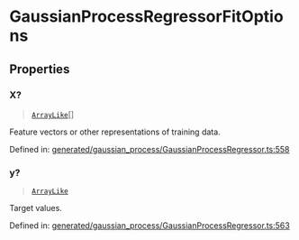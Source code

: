 # GaussianProcessRegressorFitOptions

## Properties

### X?

> [`ArrayLike`](../types/ArrayLike.md)[]

Feature vectors or other representations of training data.

Defined in:  [generated/gaussian\_process/GaussianProcessRegressor.ts:558](https://github.com/transitive-bullshit/scikit-learn-ts/blob/b59c1ff/packages/sklearn/src/generated/gaussian_process/GaussianProcessRegressor.ts#L558)

### y?

> [`ArrayLike`](../types/ArrayLike.md)

Target values.

Defined in:  [generated/gaussian\_process/GaussianProcessRegressor.ts:563](https://github.com/transitive-bullshit/scikit-learn-ts/blob/b59c1ff/packages/sklearn/src/generated/gaussian_process/GaussianProcessRegressor.ts#L563)
